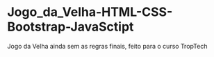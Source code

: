 # Jogo_da_Velha-HTML-CSS-Bootstrap-JavaSctipt
 Jogo da Velha ainda sem as regras finais, feito para o curso TropTech
